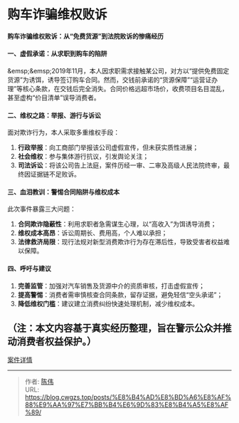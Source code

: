 # 购车诈骗维权败诉


#### 购车诈骗维权败诉：从“免费货源”到法院败诉的惨痛经历

#### 一、虚假承诺：从求职到购车的陷阱

&amp;emsp;&amp;emsp;2019年11月，本人因求职需求接触某公司，对方以“提供免费固定货源”为诱饵，诱导签订购车合同。然而，交钱前承诺的“货源保障”“运营证办理”等核心条款，在交钱后完全消失。合同价格远超市场价，收费项目名目混乱，甚至虚构“价目清单”误导消费者。  

#### 二、维权之路：举报、游行与诉讼

面对欺诈行为，本人采取多重维权手段：  

1. **行政举报**：向工商部门举报该公司虚假宣传，但未获实质性进展；  
2. **社会维权**：参与集体游行抗议，引发舆论关注；  
3. **司法诉讼**：将该公司告上法庭，案件历经一审、二审及高级人民法院终审，最终因证据链不足败诉。  

#### 三、血泪教训：警惕合同陷阱与维权成本

此次事件暴露三大问题：  

1. **合同欺诈隐蔽性**：利用求职者急需谋生心理，以“高收入”为饵诱导消费；  
2. **维权成本高昂**：诉讼周期长、费用高，个人难以承担；  
3. **法律救济局限**：现行法规对新型消费欺诈行为存在滞后性，导致受害者权益难以保障。  

#### 四、呼吁与建议

1. **完善监管**：加强对汽车销售及货源中介的资质审核，打击虚假宣传；  
2. **提高警惕**：消费者需审慎核查合同条款，留存证据，避免轻信“空头承诺”；  
3. **降低维权门槛**：建议建立消费纠纷快速处理机制，减少维权成本。  

## （注：本文内容基于真实经历整理，旨在警示公众并推动消费者权益保护。）

[案件详情](/posts/案件详情)


---

> 作者: [陈伟](https://blog.cwgzs.top)  
> URL: https://blog.cwgzs.top/posts/%E8%B4%AD%E8%BD%A6%E8%AF%88%E9%AA%97%E7%BB%B4%E6%9D%83%E8%B4%A5%E8%AF%89/  

